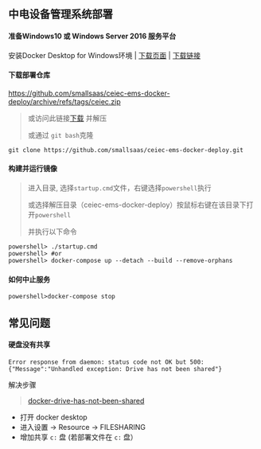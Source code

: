 ## 中电设备管理系统部署

#### 准备Windows10 或 Windows Server 2016 服务平台
安装Docker Desktop for Windows环境 |
[下载页面](https://hub.docker.com/editions/community/docker-ce-desktop-windows) | 
[下载链接](https://desktop.docker.com/win/stable/amd64/Docker%20Desktop%20Installer.exe)


#### 下载部署仓库
https://github.com/smallsaas/ceiec-ems-docker-deploy/archive/refs/tags/ceiec.zip
>
> 或访问此链接[下载](https://github.com/smallsaas/ceiec-ems-docker-deploy/releases) 并解压
>
> 或通过 `git bash`克隆
```shell
git clone https://github.com/smallsaas/ceiec-ems-docker-deploy.git
```

#### 构建并运行镜像
> 进入目录, 选择`startup.cmd`文件，右键选择`powershell`执行
>
> 或选择解压目录（ceiec-ems-docker-deploy）按鼠标右键在该目录下打开`powershell`
> 
> 并执行以下命令
```shell
powershell> ./startup.cmd
powershell> #or
powershell> docker-compose up --detach --build --remove-orphans
```

#### 如何中止服务
```shell
powershell>docker-compose stop 
```

## 常见问题

#### 硬盘没有共享
```
Error response from daemon: status code not OK but 500: {"Message":"Unhandled exception: Drive has not been shared"}
```
解决步骤
> [docker-drive-has-not-been-shared](https://stackoverflow.com/questions/59942110/docker-drive-has-not-been-shared)
- 打开 docker desktop 
- 进入设置 -> Resource -> FILESHARING 
- 增加共享 `c:` 盘 (若部署文件在 `c:` 盘）
